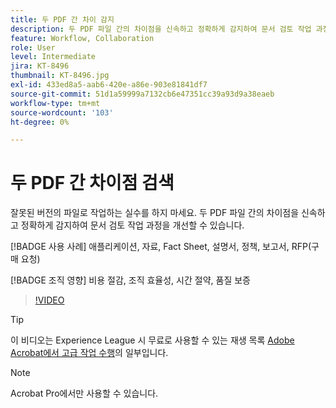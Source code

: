 ```yaml
---
title: 두 PDF 간 차이 감지
description: 두 PDF 파일 간의 차이점을 신속하고 정확하게 감지하여 문서 검토 작업 과정을 개선할 수 있습니다
feature: Workflow, Collaboration
role: User
level: Intermediate
jira: KT-8496
thumbnail: KT-8496.jpg
exl-id: 433ed8a5-aab6-420e-a86e-903e81841df7
source-git-commit: 51d1a59999a7132cb6e47351cc39a93d9a38eaeb
workflow-type: tm+mt
source-wordcount: '103'
ht-degree: 0%

---
```


# 두 PDF 간 차이점 검색

잘못된 버전의 파일로 작업하는 실수를 하지 마세요. 두 PDF 파일 간의 차이점을 신속하고 정확하게 감지하여 문서 검토 작업 과정을 개선할 수 있습니다.

[!BADGE 사용 사례]
애플리케이션, 자료, Fact Sheet, 설명서, 정책, 보고서, RFP(구매 요청)

[!BADGE 조직 영향]
비용 절감, 조직 효율성, 시간 절약, 품질 보증

>[!VIDEO](https://video.tv.adobe.com/v/337211?quality=12&learn=on&hidetitle=true)

>[!TIP]
>
>이 비디오는 Experience League 시 무료로 사용할 수 있는 재생 목록 [Adobe Acrobat에서 고급 작업 수행](https://experienceleague.adobe.com/en/playlists/acrobat-peform-advanced-tasks)의 일부입니다.

>[!NOTE]
>
>Acrobat Pro에서만 사용할 수 있습니다.
